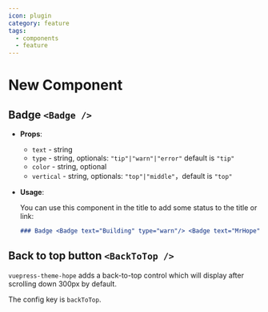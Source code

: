 ```yaml
---
icon: plugin
category: feature
tags:
  - components
  - feature
---
```


# New Component

## Badge `<Badge />`

- **Props**:

  - `text` - string
  - `type` - string, optionals: `"tip"|"warn"|"error"` default is `"tip"`
  - `color` - string, optional
  - `vertical` - string, optionals: `"top"|"middle"`，default is `"top"`

- **Usage**:

  You can use this component in the title to add some status to the title or link:

  ```md
  ### Badge <Badge text="Building" type="warn"/> <Badge text="MrHope" color="grey" />
  ```

## Back to top button `<BackToTop />` <Badge text="Support page config" />

`vuepress-theme-hope` adds a back-to-top control which will display after scrolling down 300px by default.

The config key is `backToTop`.
